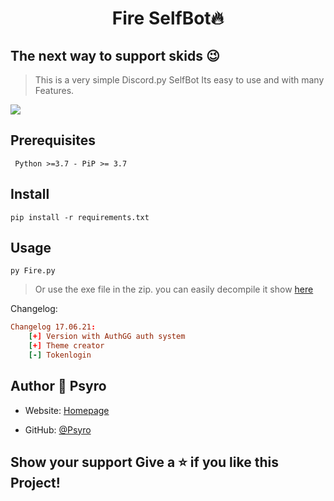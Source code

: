 <h1 align="center">Fire SelfBot🔥</h1>

## The next way to support skids 😉

> This is a very simple Discord.py SelfBot
Its easy to use and with many Features.

![](https://cdn.psyro.tech/WvmVGK.png)


## Prerequisites
``` Python >=3.7 - PiP >= 3.7```
## Install 
```pip install -r requirements.txt```
## Usage 
```py Fire.py ```
> Or use the exe file in the zip.
> you can easily decompile it show [here](https://www.youtube.com/watch?v=VGkMJTkZvyo&t=5s)

Changelog: 
```toml
Changelog 17.06.21:
    [+] Version with AuthGG auth system
    [+] Theme creator
    [-] Tokenlogin
```

## Author 👤 **Psyro**
* Website: [Homepage](https://psyro.de/)  

* GitHub: [@Psyro](https://github.com/psyro770)

## Show your support Give a ⭐️ if you like this Project!
